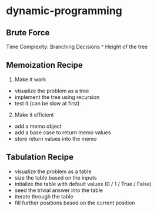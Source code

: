 # dynamic-programming

## Brute Force

Time Complexity: Branching Decisions ^ Height of the tree

## Memoization Recipe

1. Make it work
  - visualize the problem as a tree
  - implement the tree using recursion
  - test it (can be slow at first)

2. Make it efficient
  - add a memo object
  - add a base case to return memo values
  - store return values into the memo

## Tabulation Recipe
  - visualize the problem as a table
  - size the table based on the inputs
  - intialize the table with default values (0 / 1 / True / False)
  - seed the trivial answer into the table
  - iterate through the table
  - fill further positions based on the current position
